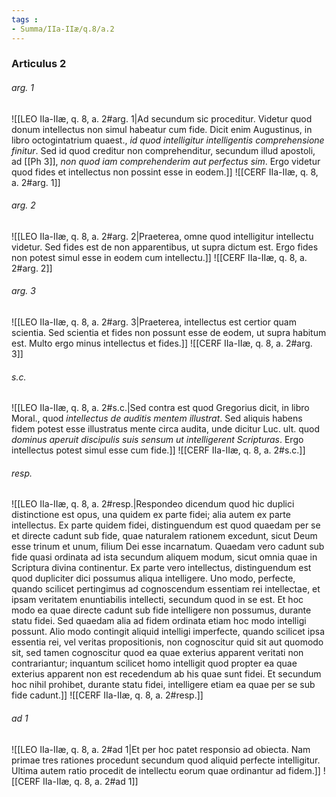 ```yaml
---
tags : 
- Summa/IIa-IIæ/q.8/a.2
---
```


### Articulus 2

###### arg. 1
![[LEO IIa-IIæ, q. 8, a. 2#arg. 1|Ad secundum sic proceditur. Videtur quod donum intellectus non simul habeatur cum fide. Dicit enim Augustinus, in libro octogintatrium quaest., *id quod intelligitur intelligentis comprehensione finitur*. Sed id quod creditur non comprehenditur, secundum illud apostoli, ad [[Ph 3]], *non quod iam comprehenderim aut perfectus sim*. Ergo videtur quod fides et intellectus non possint esse in eodem.]]
![[CERF IIa-IIæ, q. 8, a. 2#arg. 1]]

###### arg. 2
![[LEO IIa-IIæ, q. 8, a. 2#arg. 2|Praeterea, omne quod intelligitur intellectu videtur. Sed fides est de non apparentibus, ut supra dictum est. Ergo fides non potest simul esse in eodem cum intellectu.]]
![[CERF IIa-IIæ, q. 8, a. 2#arg. 2]]

###### arg. 3
![[LEO IIa-IIæ, q. 8, a. 2#arg. 3|Praeterea, intellectus est certior quam scientia. Sed scientia et fides non possunt esse de eodem, ut supra habitum est. Multo ergo minus intellectus et fides.]]
![[CERF IIa-IIæ, q. 8, a. 2#arg. 3]]

###### s.c.
![[LEO IIa-IIæ, q. 8, a. 2#s.c.|Sed contra est quod Gregorius dicit, in libro Moral., quod *intellectus de auditis mentem illustrat*. Sed aliquis habens fidem potest esse illustratus mente circa audita, unde dicitur Luc. ult. quod *dominus aperuit discipulis suis sensum ut intelligerent Scripturas*. Ergo intellectus potest simul esse cum fide.]]
![[CERF IIa-IIæ, q. 8, a. 2#s.c.]]

###### resp.
![[LEO IIa-IIæ, q. 8, a. 2#resp.|Respondeo dicendum quod hic duplici distinctione est opus, una quidem ex parte fidei; alia autem ex parte intellectus. Ex parte quidem fidei, distinguendum est quod quaedam per se et directe cadunt sub fide, quae naturalem rationem excedunt, sicut Deum esse trinum et unum, filium Dei esse incarnatum. Quaedam vero cadunt sub fide quasi ordinata ad ista secundum aliquem modum, sicut omnia quae in Scriptura divina continentur. Ex parte vero intellectus, distinguendum est quod dupliciter dici possumus aliqua intelligere. Uno modo, perfecte, quando scilicet pertingimus ad cognoscendum essentiam rei intellectae, et ipsam veritatem enuntiabilis intellecti, secundum quod in se est. Et hoc modo ea quae directe cadunt sub fide intelligere non possumus, durante statu fidei. Sed quaedam alia ad fidem ordinata etiam hoc modo intelligi possunt. Alio modo contingit aliquid intelligi imperfecte, quando scilicet ipsa essentia rei, vel veritas propositionis, non cognoscitur quid sit aut quomodo sit, sed tamen cognoscitur quod ea quae exterius apparent veritati non contrariantur; inquantum scilicet homo intelligit quod propter ea quae exterius apparent non est recedendum ab his quae sunt fidei. Et secundum hoc nihil prohibet, durante statu fidei, intelligere etiam ea quae per se sub fide cadunt.]]
![[CERF IIa-IIæ, q. 8, a. 2#resp.]]

###### ad 1
![[LEO IIa-IIæ, q. 8, a. 2#ad 1|Et per hoc patet responsio ad obiecta. Nam primae tres rationes procedunt secundum quod aliquid perfecte intelligitur. Ultima autem ratio procedit de intellectu eorum quae ordinantur ad fidem.]]
![[CERF IIa-IIæ, q. 8, a. 2#ad 1]]

